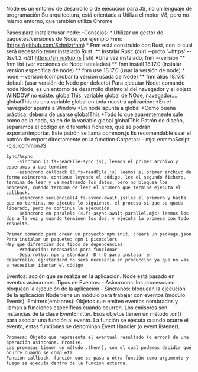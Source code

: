 Node es un entorno de desarrollo o de ejecución para JS, no un lenguaje de programación
Su arquitectura, está orientada a 
Utiliza el motor V8, pero no mismo entorno, que también utiliza Chrome

Pasos para instalar/usar node:
    -Consejos:
        * Utilizar un gestor de paquetes/versiones de Node, por ejemplo Fnm: (https://github.com/Schniz/fnm)
        * Fnm está construido con Rust, con lo cual será necesario tener instalado Rust.
        ** Instalar Rust: (curl --proto '=https' --tlsv1.2 -sSf https://sh.rustup.rs | sh)
        *Una vez instalado, fnm --version
        ** fnm list (ver versiones de Node isntaladas)
        ** fnm install 18.17.0 (instalar versión específica de node)
        ** fnm use 18.17.0 (usar la versión de node)
        * node --version (comprobar la versión usada de Node)
        ** fnm alias 18.17.0 default (usar versión de Node por defecto)
    Para ejecutar Node: comando node
    Node, es un entorno de desarrollo distinto al del navegador y el objeto WINDOW no existe.
    globalThis, variable global de NOde, navegador.....
    globatThis es una variable global en toda nuestra aplicación:
        *En el navegador apunta a Window
        *En node apunta a global
        *Como buena práctica, debería de usarse globalThis
        *Todo lo que aparentemente sale como de la nada, salen de la variable global globalThis
    Patrón de diseño, separamos el código en diferentes ficheros, que se podrán exportar/importar. Este patrón se llama common.js
    Es recomendable usar el patrón de export directamente en la function
    Carpetas:
        - mjs: enmmaScript
        -cjs: commonJS

    Sync/Async
        -sincrono (3.fs-readFile-sync.js), leemos el primer archivo y esperamos a que termine
        -asincrono callback (3.fs-readFile.js) leemos el primer archivo de forma asincrona, continua leyendo el código, lee el segundo fichero, termina de leer y va mostrando los datos, pero no bloquea los procesos, cuando termina de leer el primero que termine ejecuta el callback.
        -asincrono secuencial(4.fs-async-await.js)lee el primero y hasta que no termina, no ejecuta lo siguiente, el proceso si que se queda liberado, pero no continua la ejecución.
        -asincrono en paralelo (4.fs-async-await-parallel.mjs) leemos los dos a la vez y cuando terminen los dos, y ejecuta la promesa con todo resuelto.

    Primer comando para crear un proyecto npm init, creará un package.json
    Para instalar un paquete: npm i picocolors
    Hay que difrenciar dos tipos de dependencias:
        -Producción: necesarias para funcionar
        -Desarrollo: npm i standard -D (-D para instalar en       desarrollo) ej:standard no será necesaria en producción ya que no vas a necesitar identar el código

Eventos: acción que se realiza en la aplicación. Node está basado en eventos asincronos.
    Tipos de Eventos:
        - Asincronos: los procesos no bloquean la ejecución de la aplicación
        - Sincronos: bloquean la ejecución de la aplicación
    Node tiene un módulo para trabajar con eventos (módulo Events).
    Emitters(emisores): Objetos que emiten eventos nombrados y llaman a funciones específicas cuando ocurren. Los emisores son instancias de la clase EventEmitter. Esos objetos tienen un método .on() para asociar una función al evento. La función se ejecuta cuando ocurre el evento, estas funciones se denominan Event Handler (o event listener).

    Promesa: Objeto que representa el eventual resultado (o error) de una operación asíncrona. Promise.
    Las promesas tienen un método .then(), con el cual podemos decidir qué ocurre cuando se completa.
    Función callback, función que se pasa a otra función como argumento y luego se ejecuta dentro de la función externa.
